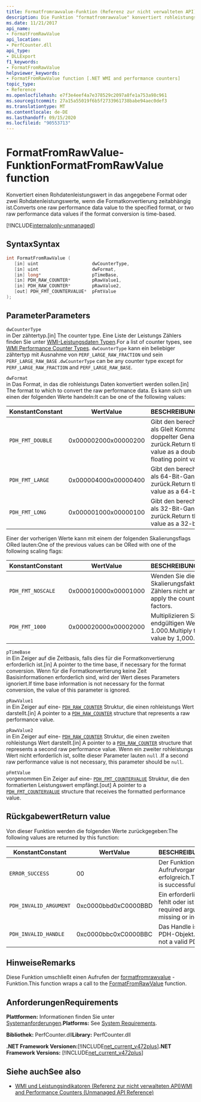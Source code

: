 ```yaml
---
title: Formatfromrawvalue-Funktion (Referenz zur nicht verwalteten API)
description: Die Funktion "formatfromrawvalue" konvertiert rohleistungs Daten in ein angegebenes Format.
ms.date: 11/21/2017
api_name:
- FormatFromRawValue
api_location:
- PerfCounter.dll
api_type:
- DLLExport
f1_keywords:
- FormatFromRawValue
helpviewer_keywords:
- FormatFromRawValue function [.NET WMI and performance counters]
topic_type:
- Reference
ms.openlocfilehash: e7f3e4eef4a7e378529c2097a8fe1a753a98c961
ms.sourcegitcommit: 27a15a55019f6b5f2733961738babe94aec0def3
ms.translationtype: MT
ms.contentlocale: de-DE
ms.lasthandoff: 09/15/2020
ms.locfileid: "90553713"
---
```

# <a name="formatfromrawvalue-function"></a><span data-ttu-id="d803b-103">FormatFromRawValue-Funktion</span><span class="sxs-lookup"><span data-stu-id="d803b-103">FormatFromRawValue function</span></span>
<span data-ttu-id="d803b-104">Konvertiert einen Rohdatenleistungswert in das angegebene Format oder zwei Rohdatenleistungswerte, wenn die Formatkonvertierung zeitabhängig ist.</span><span class="sxs-lookup"><span data-stu-id="d803b-104">Converts one raw performance data value to the specified format, or two raw performance data values if the format conversion is time-based.</span></span>

[!INCLUDE[internalonly-unmanaged](../../../../includes/internalonly-unmanaged.md)]

## <a name="syntax"></a><span data-ttu-id="d803b-105">Syntax</span><span class="sxs-lookup"><span data-stu-id="d803b-105">Syntax</span></span>

```cpp
int FormatFromRawValue (
   [in] uint                    dwCounterType,
   [in] uint                    dwFormat,
   [in] long*                   pTimeBase,
   [in] PDH_RAW_COUNTER*        pRawValue1,
   [in] PDH_RAW_COUNTER*        pRawValue2,
   [out] PDH_FMT_COUNTERVALUE*  pFmtValue
);
```

## <a name="parameters"></a><span data-ttu-id="d803b-106">Parameter</span><span class="sxs-lookup"><span data-stu-id="d803b-106">Parameters</span></span>

`dwCounterType`\
<span data-ttu-id="d803b-107">in Der zähtertyp.</span><span class="sxs-lookup"><span data-stu-id="d803b-107">[in] The counter type.</span></span> <span data-ttu-id="d803b-108">Eine Liste der Leistungs Zählers finden Sie unter [WMI-Leistungsdaten Typen](/windows/desktop/WmiSdk/wmi-performance-counter-types).</span><span class="sxs-lookup"><span data-stu-id="d803b-108">For a list of counter types, see [WMI Performance Counter Types](/windows/desktop/WmiSdk/wmi-performance-counter-types).</span></span> <span data-ttu-id="d803b-109">`dwCounterType` kann ein beliebiger zähtertyp mit Ausnahme von `PERF_LARGE_RAW_FRACTION` und sein `PERF_LARGE_RAW_BASE` .</span><span class="sxs-lookup"><span data-stu-id="d803b-109">`dwCounterType` can be any counter type except for `PERF_LARGE_RAW_FRACTION` and `PERF_LARGE_RAW_BASE`.</span></span>

`dwFormat`\
<span data-ttu-id="d803b-110">in Das Format, in das die rohleistungs Daten konvertiert werden sollen.</span><span class="sxs-lookup"><span data-stu-id="d803b-110">[in] The format to which to convert the raw performance data.</span></span> <span data-ttu-id="d803b-111">Es kann sich um einen der folgenden Werte handeln:</span><span class="sxs-lookup"><span data-stu-id="d803b-111">It can be one of the following values:</span></span>

|<span data-ttu-id="d803b-112">Konstant</span><span class="sxs-lookup"><span data-stu-id="d803b-112">Constant</span></span>  |<span data-ttu-id="d803b-113">Wert</span><span class="sxs-lookup"><span data-stu-id="d803b-113">Value</span></span>  |<span data-ttu-id="d803b-114">BESCHREIBUNG</span><span class="sxs-lookup"><span data-stu-id="d803b-114">Description</span></span> |
|---------|---------|---------|
| `PDH_FMT_DOUBLE` |<span data-ttu-id="d803b-115">0x00000200</span><span class="sxs-lookup"><span data-stu-id="d803b-115">0x00000200</span></span> | <span data-ttu-id="d803b-116">Gibt den berechneten Wert als Gleit Komma Wert mit doppelter Genauigkeit zurück.</span><span class="sxs-lookup"><span data-stu-id="d803b-116">Return the calculated value as a double-precision floating point value.</span></span> |
| `PDH_FMT_LARGE` | <span data-ttu-id="d803b-117">0x00000400</span><span class="sxs-lookup"><span data-stu-id="d803b-117">0x00000400</span></span> | <span data-ttu-id="d803b-118">Gibt den berechneten Wert als 64-Bit-Ganzzahl zurück.</span><span class="sxs-lookup"><span data-stu-id="d803b-118">Return the calculated value as a 64-bit integer.</span></span> |
| `PDH_FMT_LONG` | <span data-ttu-id="d803b-119">0x00000100</span><span class="sxs-lookup"><span data-stu-id="d803b-119">0x00000100</span></span> | <span data-ttu-id="d803b-120">Gibt den berechneten Wert als 32-Bit-Ganzzahl zurück.</span><span class="sxs-lookup"><span data-stu-id="d803b-120">Return the calculated value as a 32-bit integer.</span></span> |

<span data-ttu-id="d803b-121">Einer der vorherigen Werte kann mit einem der folgenden Skalierungsflags ORed lauten:</span><span class="sxs-lookup"><span data-stu-id="d803b-121">One of the previous values can be ORed with one of the following scaling flags:</span></span>

|<span data-ttu-id="d803b-122">Konstant</span><span class="sxs-lookup"><span data-stu-id="d803b-122">Constant</span></span>  |<span data-ttu-id="d803b-123">Wert</span><span class="sxs-lookup"><span data-stu-id="d803b-123">Value</span></span>  |<span data-ttu-id="d803b-124">BESCHREIBUNG</span><span class="sxs-lookup"><span data-stu-id="d803b-124">Description</span></span> |
|---------|---------|---------|
| `PDH_FMT_NOSCALE` | <span data-ttu-id="d803b-125">0x00001000</span><span class="sxs-lookup"><span data-stu-id="d803b-125">0x00001000</span></span> | <span data-ttu-id="d803b-126">Wenden Sie die Skalierungsfaktoren des Zählers nicht an.</span><span class="sxs-lookup"><span data-stu-id="d803b-126">Do not apply the counter's scaling factors.</span></span> |
| `PDH_FMT_1000` | <span data-ttu-id="d803b-127">0x00002000</span><span class="sxs-lookup"><span data-stu-id="d803b-127">0x00002000</span></span> | <span data-ttu-id="d803b-128">Multiplizieren Sie den endgültigen Wert um 1.000.</span><span class="sxs-lookup"><span data-stu-id="d803b-128">Multiply the final value by 1,000.</span></span> |

`pTimeBase`\
<span data-ttu-id="d803b-129">in Ein Zeiger auf die Zeitbasis, falls dies für die Formatkonvertierung erforderlich ist.</span><span class="sxs-lookup"><span data-stu-id="d803b-129">[in] A pointer to the time base, if necessary for the format conversion.</span></span> <span data-ttu-id="d803b-130">Wenn für die Formatkonvertierung keine Zeit Basisinformationen erforderlich sind, wird der Wert dieses Parameters ignoriert.</span><span class="sxs-lookup"><span data-stu-id="d803b-130">If time base information is not necessary for the format conversion, the value of this parameter is ignored.</span></span>

`pRawValue1`\
<span data-ttu-id="d803b-131">in Ein Zeiger auf eine- [`PDH_RAW_COUNTER`](/windows/win32/api/pdh/ns-pdh-pdh_raw_counter) Struktur, die einen rohleistungs Wert darstellt.</span><span class="sxs-lookup"><span data-stu-id="d803b-131">[in] A pointer to a [`PDH_RAW_COUNTER`](/windows/win32/api/pdh/ns-pdh-pdh_raw_counter) structure that represents a raw performance value.</span></span>

`pRawValue2`\
<span data-ttu-id="d803b-132">in Ein Zeiger auf eine- [`PDH_RAW_COUNTER`](/windows/win32/api/pdh/ns-pdh-pdh_raw_counter) Struktur, die einen zweiten rohleistungs Wert darstellt.</span><span class="sxs-lookup"><span data-stu-id="d803b-132">[in] A pointer to a [`PDH_RAW_COUNTER`](/windows/win32/api/pdh/ns-pdh-pdh_raw_counter) structure that represents a second raw performance value.</span></span> <span data-ttu-id="d803b-133">Wenn ein zweiter rohleistungs Wert nicht erforderlich ist, sollte dieser Parameter lauten `null` .</span><span class="sxs-lookup"><span data-stu-id="d803b-133">If a second raw performance value is not necessary, this parameter should be `null`.</span></span>

`pFmtValue`\
<span data-ttu-id="d803b-134">vorgenommen Ein Zeiger auf eine- [`PDH_FMT_COUNTERVALUE`](/windows/win32/api/pdh/ns-pdh-pdh_fmt_countervalue) Struktur, die den formatierten Leistungswert empfängt.</span><span class="sxs-lookup"><span data-stu-id="d803b-134">[out] A pointer to a [`PDH_FMT_COUNTERVALUE`](/windows/win32/api/pdh/ns-pdh-pdh_fmt_countervalue) structure that receives the formatted performance value.</span></span>

## <a name="return-value"></a><span data-ttu-id="d803b-135">Rückgabewert</span><span class="sxs-lookup"><span data-stu-id="d803b-135">Return value</span></span>

<span data-ttu-id="d803b-136">Von dieser Funktion werden die folgenden Werte zurückgegeben:</span><span class="sxs-lookup"><span data-stu-id="d803b-136">The following values are returned by this function:</span></span>

|<span data-ttu-id="d803b-137">Konstant</span><span class="sxs-lookup"><span data-stu-id="d803b-137">Constant</span></span>  |<span data-ttu-id="d803b-138">Wert</span><span class="sxs-lookup"><span data-stu-id="d803b-138">Value</span></span>  |<span data-ttu-id="d803b-139">BESCHREIBUNG</span><span class="sxs-lookup"><span data-stu-id="d803b-139">Description</span></span>  |
|---------|---------|---------|
| `ERROR_SUCCESS` | <span data-ttu-id="d803b-140">0</span><span class="sxs-lookup"><span data-stu-id="d803b-140">0</span></span> | <span data-ttu-id="d803b-141">Der Funktions Aufrufvorgang ist erfolgreich.</span><span class="sxs-lookup"><span data-stu-id="d803b-141">The function call is successful.</span></span> |
| `PDH_INVALID_ARGUMENT` | <span data-ttu-id="d803b-142">0xc0000bbd</span><span class="sxs-lookup"><span data-stu-id="d803b-142">0xC0000BBD</span></span> | <span data-ttu-id="d803b-143">Ein erforderliches Argument fehlt oder ist falsch.</span><span class="sxs-lookup"><span data-stu-id="d803b-143">A required argument is missing or incorrect.</span></span> |
| `PDH_INVALID_HANDLE` | <span data-ttu-id="d803b-144">0xc0000bbc</span><span class="sxs-lookup"><span data-stu-id="d803b-144">0xC0000BBC</span></span> | <span data-ttu-id="d803b-145">Das Handle ist kein gültiges PDH-Objekt.</span><span class="sxs-lookup"><span data-stu-id="d803b-145">The handle is not a valid PDH object.</span></span> |

## <a name="remarks"></a><span data-ttu-id="d803b-146">Hinweise</span><span class="sxs-lookup"><span data-stu-id="d803b-146">Remarks</span></span>

<span data-ttu-id="d803b-147">Diese Funktion umschließt einen Aufrufen der [formatfromrawvalue](/previous-versions/ms231047(v=vs.85)) -Funktion.</span><span class="sxs-lookup"><span data-stu-id="d803b-147">This function wraps a call to the [FormatFromRawValue](/previous-versions/ms231047(v=vs.85)) function.</span></span>

## <a name="requirements"></a><span data-ttu-id="d803b-148">Anforderungen</span><span class="sxs-lookup"><span data-stu-id="d803b-148">Requirements</span></span>

 <span data-ttu-id="d803b-149">**Plattformen:** Informationen finden Sie unter [Systemanforderungen](../../get-started/system-requirements.md).</span><span class="sxs-lookup"><span data-stu-id="d803b-149">**Platforms:** See [System Requirements](../../get-started/system-requirements.md).</span></span>

 <span data-ttu-id="d803b-150">**Bibliothek:** PerfCounter.dll</span><span class="sxs-lookup"><span data-stu-id="d803b-150">**Library:** PerfCounter.dll</span></span>

 <span data-ttu-id="d803b-151">**.NET Framework Versionen:**[!INCLUDE[net_current_v472plus](../../../../includes/net-current-v472plus.md)]</span><span class="sxs-lookup"><span data-stu-id="d803b-151">**.NET Framework Versions:** [!INCLUDE[net_current_v472plus](../../../../includes/net-current-v472plus.md)]</span></span>

## <a name="see-also"></a><span data-ttu-id="d803b-152">Siehe auch</span><span class="sxs-lookup"><span data-stu-id="d803b-152">See also</span></span>

- [<span data-ttu-id="d803b-153">WMI und Leistungsindikatoren (Referenz zur nicht verwalteten API)</span><span class="sxs-lookup"><span data-stu-id="d803b-153">WMI and Performance Counters (Unmanaged API Reference)</span></span>](index.md)
